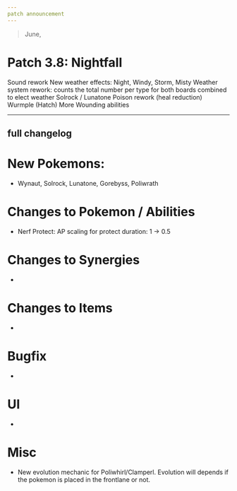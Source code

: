 ```yaml
---
patch announcement
---
```


> June,

# Patch 3.8: Nightfall

Sound rework
New weather effects: Night, Windy, Storm, Misty
Weather system rework: counts the total number per type for both boards combined to elect weather
Solrock / Lunatone
Poison rework (heal reduction)
Wurmple (Hatch)
More Wounding abilities

---

## full changelog

# New Pokemons:

- Wynaut, Solrock, Lunatone, Gorebyss, Poliwrath

# Changes to Pokemon / Abilities

- Nerf Protect: AP scaling for protect duration: 1 → 0.5

# Changes to Synergies

-

# Changes to Items

-

# Bugfix

-

# UI

-

# Misc

- New evolution mechanic for Poliwhirl/Clamperl. Evolution will depends if the pokemon is placed in the frontlane or not.
